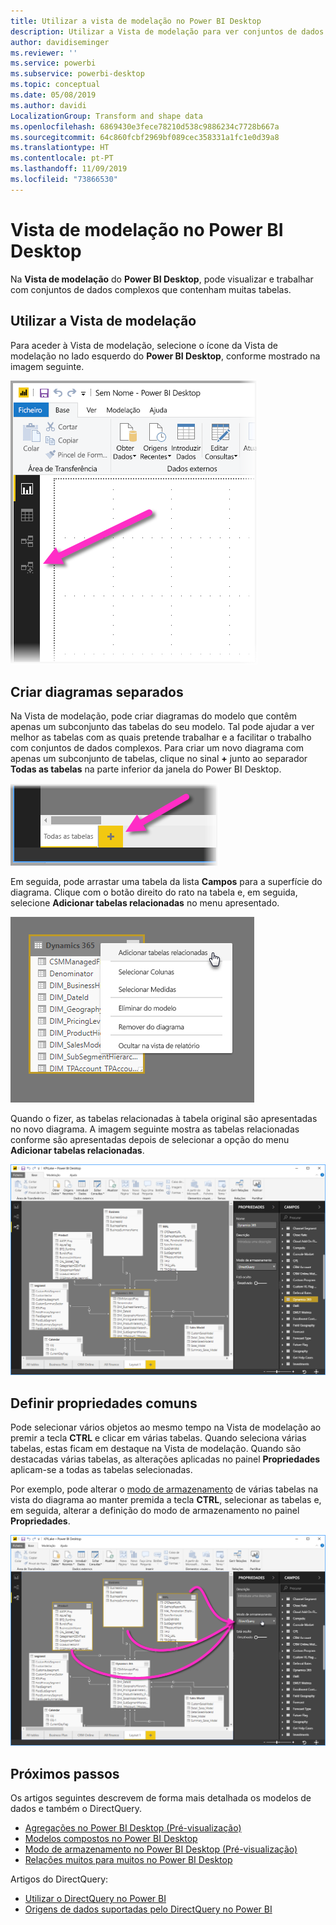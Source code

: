 ```yaml
---
title: Utilizar a vista de modelação no Power BI Desktop
description: Utilizar a Vista de modelação para ver conjuntos de dados complexos num formato visual no Power BI Desktop
author: davidiseminger
ms.reviewer: ''
ms.service: powerbi
ms.subservice: powerbi-desktop
ms.topic: conceptual
ms.date: 05/08/2019
ms.author: davidi
LocalizationGroup: Transform and shape data
ms.openlocfilehash: 6869430e3fece78210d538c9886234c7728b667a
ms.sourcegitcommit: 64c860fcbf2969bf089cec358331a1fc1e0d39a8
ms.translationtype: HT
ms.contentlocale: pt-PT
ms.lasthandoff: 11/09/2019
ms.locfileid: "73866530"
---
```

# <a name="modeling-view-in-power-bi-desktop"></a>Vista de modelação no Power BI Desktop

Na **Vista de modelação** do **Power BI Desktop**, pode visualizar e trabalhar com conjuntos de dados complexos que contenham muitas tabelas.


## <a name="using-modeling-view"></a>Utilizar a Vista de modelação

Para aceder à Vista de modelação, selecione o ícone da Vista de modelação no lado esquerdo do **Power BI Desktop**, conforme mostrado na imagem seguinte.

![Ícone da Vista de modelação no Power BI Desktop](media/desktop-modeling-view/modeling-view_02.png)

## <a name="creating-separate-diagrams"></a>Criar diagramas separados

Na Vista de modelação, pode criar diagramas do modelo que contêm apenas um subconjunto das tabelas do seu modelo. Tal pode ajudar a ver melhor as tabelas com as quais pretende trabalhar e a facilitar o trabalho com conjuntos de dados complexos. Para criar um novo diagrama com apenas um subconjunto de tabelas, clique no sinal **+** junto ao separador **Todas as tabelas** na parte inferior da janela do Power BI Desktop.

![Criar um novo diagrama ao clicar no sinal + na secção de separadores](media/desktop-modeling-view/modeling-view_03.png)

Em seguida, pode arrastar uma tabela da lista **Campos** para a superfície do diagrama. Clique com o botão direito do rato na tabela e, em seguida, selecione **Adicionar tabelas relacionadas** no menu apresentado.

![Clicar com o botão direito do rato numa tabela e selecionar Adicionar tabelas relacionadas](media/desktop-modeling-view/modeling-view_04.png)

Quando o fizer, as tabelas relacionadas à tabela original são apresentadas no novo diagrama. A imagem seguinte mostra as tabelas relacionadas conforme são apresentadas depois de selecionar a opção do menu **Adicionar tabelas relacionadas**.

![Apresentar tabelas relacionadas](media/desktop-modeling-view/modeling-view_05.png)

## <a name="setting-common-properties"></a>Definir propriedades comuns

Pode selecionar vários objetos ao mesmo tempo na Vista de modelação ao premir a tecla **CTRL** e clicar em várias tabelas. Quando seleciona várias tabelas, estas ficam em destaque na Vista de modelação. Quando são destacadas várias tabelas, as alterações aplicadas no painel **Propriedades** aplicam-se a todas as tabelas selecionadas.

Por exemplo, pode alterar o [modo de armazenamento](desktop-storage-mode.md) de várias tabelas na vista do diagrama ao manter premida a tecla **CTRL**, selecionar as tabelas e, em seguida, alterar a definição do modo de armazenamento no painel **Propriedades**.

![Selecionar várias tabelas ao manter premida a tecla CTRL e, em seguida, definir propriedades comuns em todas as tabelas selecionadas](media/desktop-modeling-view/modeling-view_06.png)


## <a name="next-steps"></a>Próximos passos

Os artigos seguintes descrevem de forma mais detalhada os modelos de dados e também o DirectQuery.

* [Agregações no Power BI Desktop (Pré-visualização)](desktop-aggregations.md)
* [Modelos compostos no Power BI Desktop](desktop-composite-models.md)
* [Modo de armazenamento no Power BI Desktop (Pré-visualização)](desktop-storage-mode.md)
* [Relações muitos para muitos no Power BI Desktop](desktop-many-to-many-relationships.md)


Artigos do DirectQuery:

* [Utilizar o DirectQuery no Power BI](desktop-directquery-about.md)
* [Origens de dados suportadas pelo DirectQuery no Power BI](desktop-directquery-data-sources.md)
